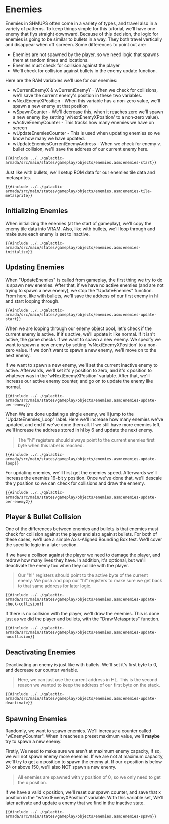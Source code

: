# Enemies

Enemies in SHMUPS often come in a variety of types, and travel also in a variety of patterns. To keep things simple for this tutorial, we'll have one enemy that flys straight downward. Because of this decision, the logic for enemies is going to be similar to bullets in a way. They both travel vertically and disappear when off screeen. Some differences to point out are:

- Enemies are not spawned by the player, so we need logic that spawns them at random times and locations.
- Enemies must check for collision against the player
- We'll check for collision against bullets in the enemy update function.

Here are the RAM variables we'll use for our enemies:

- wCurrentEnemyX & wCurrentEnemyY - When we check for collisions, we'll save the current enemy's position in these two variables.
- wNextEnemyXPosition - When this variable has a non-zero value, we'll spawn a new enemy at that position
- wSpawnCounter - We'll decrease this, when it reaches zero we'll spawn a new enemy (by setting 'wNextEnemyXPosition' to a non-zero value).
- wActiveEnemyCounter - This tracks how many enemies we have on screen
- wUpdateEnemiesCounter - This is used when updating enemies so we know how many we have updated.
- wUpdateEnemiesCurrentEnemyAddress - When we check for enemy v. bullet collision, we'll save the address of our current enemy here.

```rgbasm,linenos,start={{#line_no_of "" ../../galactic-armada/src/main/states/gameplay/objects/enemies.asm:enemies-start}}
{{#include ../../galactic-armada/src/main/states/gameplay/objects/enemies.asm:enemies-start}}
```

Just like with bullets, we'll setup ROM data for our enemies tile data and metasprites.

```rgbasm,linenos,start={{#line_no_of "" ../../galactic-armada/src/main/states/gameplay/objects/enemies.asm:enemies-tile-metasprite}}
{{#include ../../galactic-armada/src/main/states/gameplay/objects/enemies.asm:enemies-tile-metasprite}}
```

## Initializing Enemies

When initializing the enemies (at the start of gameplay), we'll copy the enemy tile data into VRAM. Also, like with bullets, we'll loop through and make sure each enemy is set to inactive.

```rgbasm,linenos,start={{#line_no_of "" ../../galactic-armada/src/main/states/gameplay/objects/enemies.asm:enemies-initialize}}
{{#include ../../galactic-armada/src/main/states/gameplay/objects/enemies.asm:enemies-initialize}}
```

## Updating Enemies

When "UpdateEnemies" is called from gameplay, the first thing we try to do is spawn new enemies. After that, if we have no active enemies (and are not trying to spawn a new enemy), we stop the "UpdateEnemies" function. From here, like with bullets, we'll save the address of our first enemy in hl and start looping through.

```rgbasm,linenos,start={{#line_no_of "" ../../galactic-armada/src/main/states/gameplay/objects/enemies.asm:enemies-update-start}}
{{#include ../../galactic-armada/src/main/states/gameplay/objects/enemies.asm:enemies-update-start}}
```

When we are  looping through our enemy object pool, let's check if the current enemy is active. If it's active, we'll update it like normal. If it isn't active, the game checks if we want to spawn a new enemy. We specify we want to spawn a new enemy by setting 'wNextEnemyXPosition' to a non-zero value. If we don't want to spawn a new enemy, we'll move on to the next enemy.

If we want to spawn a new enemy, we'll set the current inactive enemy to active. Afterwards, we'll set it's y position to zero, and it's x position to whatever was in the 'wNextEnemyXPosition' variable. After that, we'll increase our active enemy counter, and go on to update the enemy like normal.

```rgbasm,linenos,start={{#line_no_of "" ../../galactic-armada/src/main/states/gameplay/objects/enemies.asm:enemies-update-per-enemy}}
{{#include ../../galactic-armada/src/main/states/gameplay/objects/enemies.asm:enemies-update-per-enemy}}
```

When We are done updating a single enemy, we'll jump to the "UpdateEnemies_Loop" label. Here we'll increase how many enemies we've updated, and end if we've done them all. If we still have more enemies left, we'll increase the address stored in hl by 6 and update the next enemy.

> The "hl" registers should always point to the current enemies first byte when this label is reached.

```rgbasm,linenos,start={{#line_no_of "" ../../galactic-armada/src/main/states/gameplay/objects/enemies.asm:enemies-update-loop}}
{{#include ../../galactic-armada/src/main/states/gameplay/objects/enemies.asm:enemies-update-loop}}
```

For updating enemies, we'll first get the enemies speed. Afterwards we'll increase the enemies 16-bit y position. Once we've done that, we'll descale the y position so we can check for collisions and draw the ennemy.

```rgbasm,linenos,start={{#line_no_of "" ../../galactic-armada/src/main/states/gameplay/objects/enemies.asm:enemies-update-per-enemy2}}
{{#include ../../galactic-armada/src/main/states/gameplay/objects/enemies.asm:enemies-update-per-enemy2}}
```

## Player & Bullet Collision

One of the differences between enemies and bullets is that enemies must check for collision against the player and also against bullets. For both of these cases, we'll use a simple Axis-Aligned Bounding Box test. We'll cover the specific logic in a later section.

If we have a collison against the player we need to damage the player, and redraw how many lives they have. In addition, it's optional, but we'll deactivate the enemy too when they collide with the player.

> Our "hl" registers should point to the active byte of the current enemy. We push and pop our "hl" registers to make sure we get back to that same address for later logic.


```rgbasm,linenos,start={{#line_no_of "" ../../galactic-armada/src/main/states/gameplay/objects/enemies.asm:enemies-update-check-collision}}
{{#include ../../galactic-armada/src/main/states/gameplay/objects/enemies.asm:enemies-update-check-collision}}
```

If there is no collision with the player, we'll draw the enemies. This is done just as we did the player and bullets, with the "DrawMetasprites" function.

```rgbasm,linenos,start={{#line_no_of "" ../../galactic-armada/src/main/states/gameplay/objects/enemies.asm:enemies-update-nocollision}}
{{#include ../../galactic-armada/src/main/states/gameplay/objects/enemies.asm:enemies-update-nocollision}}
```

## Deactivating Enemies

Deactivating an enemy is just like with bullets. We'll set it's first byte to 0, and decrease our counter variable.

> Here, we can just use the current address in HL. This is the second reason we wanted to keep the address of our first byte on the stack.

```rgbasm,linenos,start={{#line_no_of "" ../../galactic-armada/src/main/states/gameplay/objects/enemies.asm:enemies-update-deactivate}}
{{#include ../../galactic-armada/src/main/states/gameplay/objects/enemies.asm:enemies-update-deactivate}}
```

## Spawning Enemies

Randomly, we want to spawn enemies. We'll increase a counter called "wEnemyCounter". When it reaches a preset maximum value, we'll **maybe** try to spawn a new enemy. 

Firstly, We need to make sure we aren't at maximum enemy capacity, if so, we will not spawn enemy more enemies. If we are not at maximum capacity, we'll try to get a x position to spawn the enemy at. If our x position is below 24 or above 150, we'll also NOT spawn a new enemy. 

> All enemies are spawned with y position of 0, so we only need to get the x position.

If we have a valid x position, we'll reset our spawn counter, and save that x position in the "wNextEnemyXPosition" variable. With this variable set, We'll later activate and update a enemy that we find in the inactive state.

```rgbasm,linenos,start={{#line_no_of "" ../../galactic-armada/src/main/states/gameplay/objects/enemies.asm:enemies-spawn}}
{{#include ../../galactic-armada/src/main/states/gameplay/objects/enemies.asm:enemies-spawn}}
```